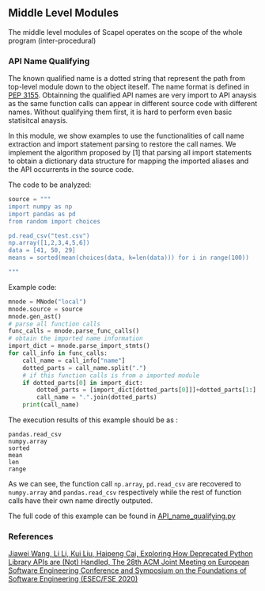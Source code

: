 
## Middle Level Modules
The middle level modules of Scapel operates on the scope of the whole program (inter-procedural)


### API Name Qualifying
The known qualified name is a dotted string that represent the path from top-level module down to the object iteself.  The name format is defined in [PEP 3155](https://www.python.org/dev/peps/pep-3155/). Obtainning the qualified API names are very import to API anaysis as the same function calls can appear in different source code with different names. Without qualifying them first,  it is hard to perform even basic statisitcal anaysis. 

In this module, we show examples to use the functionalities of  call name extraction and import statement parsing to restore the call names. We implement the algorithm proposed by [1] that parsing all import statements to obtain a dictionary data structure for mapping the imported aliases and the API occurrents in the source code. 

The code to be analyzed:

```python
source = """
import numpy as np
import pandas as pd
from random import choices

pd.read_csv("test.csv")
np.array([1,2,3,4,5,6])
data = [41, 50, 29]
means = sorted(mean(choices(data, k=len(data))) for i in range(100))

"""
```

Example code:


```python
mnode = MNode("local")
mnode.source = source
mnode.gen_ast()
# parse all function calls
func_calls = mnode.parse_func_calls()
# obtain the imported name information
import_dict = mnode.parse_import_stmts()
for call_info in func_calls:
    call_name = call_info["name"]
    dotted_parts = call_name.split(".")
    # if this function calls is from a imported module
    if dotted_parts[0] in import_dict:
        dotted_parts = [import_dict[dotted_parts[0]]]+dotted_parts[1:]
        call_name = ".".join(dotted_parts)
    print(call_name)

```

The execution results of this example should be as :
```
pandas.read_csv
numpy.array
sorted
mean
len
range
```
As we can see, the function call `np.array`, `pd.read_csv` are recovered to `numpy.array` and `pandas.read_csv` respectively while the rest of function calls have their own name directly outputed. 


The full code of this example can be found in [API_name_qualifying.py](../examples/API_name_qualifying.py)

### References
[Jiawei Wang, Li Li, Kui Liu, Haipeng Cai, Exploring How Deprecated Python Library APIs are (Not) Handled, The 28th ACM Joint Meeting on European Software Engineering Conference and Symposium on the Foundations of Software Engineering (ESEC/FSE 2020)](https://lilicoding.github.io/papers/wang2020exploring.pdf)
